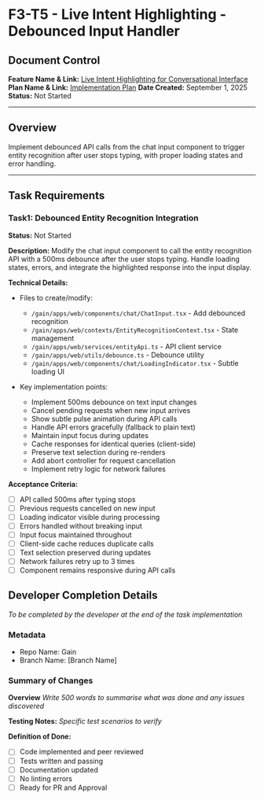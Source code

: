 # F3-T5 - Live Intent Highlighting - Debounced Input Handler

## Document Control
**Feature Name & Link:** [Live Intent Highlighting for Conversational Interface](../feature.md)
**Plan Name & Link:** [Implementation Plan](../plan.md)
**Date Created:** September 1, 2025  
**Status:** Not Started

---

## Overview
Implement debounced API calls from the chat input component to trigger entity recognition after user stops typing, with proper loading states and error handling.

---

## Task Requirements

### Task1: Debounced Entity Recognition Integration
**Status:** Not Started

**Description:**
Modify the chat input component to call the entity recognition API with a 500ms debounce after the user stops typing. Handle loading states, errors, and integrate the highlighted response into the input display.

**Technical Details:**
- Files to create/modify:
  - `/gain/apps/web/components/chat/ChatInput.tsx` - Add debounced recognition
  - `/gain/apps/web/contexts/EntityRecognitionContext.tsx` - State management
  - `/gain/apps/web/services/entityApi.ts` - API client service
  - `/gain/apps/web/utils/debounce.ts` - Debounce utility
  - `/gain/apps/web/components/chat/LoadingIndicator.tsx` - Subtle loading UI

- Key implementation points:
  - Implement 500ms debounce on text input changes
  - Cancel pending requests when new input arrives
  - Show subtle pulse animation during API calls
  - Handle API errors gracefully (fallback to plain text)
  - Maintain input focus during updates
  - Cache responses for identical queries (client-side)
  - Preserve text selection during re-renders
  - Add abort controller for request cancellation
  - Implement retry logic for network failures

**Acceptance Criteria:**
- [ ] API called 500ms after typing stops
- [ ] Previous requests cancelled on new input
- [ ] Loading indicator visible during processing
- [ ] Errors handled without breaking input
- [ ] Input focus maintained throughout
- [ ] Client-side cache reduces duplicate calls
- [ ] Text selection preserved during updates
- [ ] Network failures retry up to 3 times
- [ ] Component remains responsive during API calls

## Developer Completion Details

*To be completed by the developer at the end of the task implementation*

### Metadata

- Repo Name: Gain
- Branch Name: [Branch Name]

### Summary of Changes

**Overview**
*Write 500 words to summarise what was done and any issues discovered*

**Testing Notes:**
*Specific test scenarios to verify*

**Definition of Done:**
- [ ] Code implemented and peer reviewed
- [ ] Tests written and passing
- [ ] Documentation updated
- [ ] No linting errors
- [ ] Ready for PR and Approval